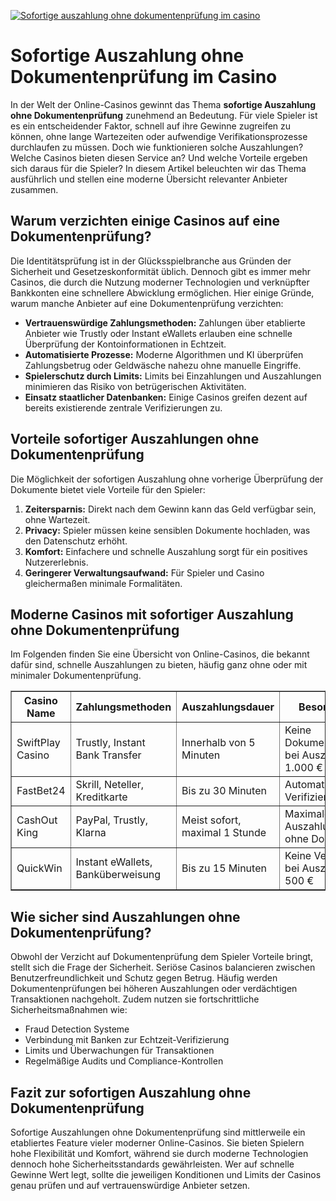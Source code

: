 [![Sofortige auszahlung ohne dokumentenprüfung im casino](https://123-caf.pages.dev/gitsignup.png)](https://vrmoo.ru/Bt82HjjY)

<h1>Sofortige Auszahlung ohne Dokumentenprüfung im Casino</h1>  <p>In der Welt der Online-Casinos gewinnt das Thema <strong>sofortige Auszahlung ohne Dokumentenprüfung</strong> zunehmend an Bedeutung. Für viele Spieler ist es ein entscheidender Faktor, schnell auf ihre Gewinne zugreifen zu können, ohne lange Wartezeiten oder aufwendige Verifikationsprozesse durchlaufen zu müssen. Doch wie funktionieren solche Auszahlungen? Welche Casinos bieten diesen Service an? Und welche Vorteile ergeben sich daraus für die Spieler? In diesem Artikel beleuchten wir das Thema ausführlich und stellen eine moderne Übersicht relevanter Anbieter zusammen.</p>  <h2>Warum verzichten einige Casinos auf eine Dokumentenprüfung?</h2>  <p>Die Identitätsprüfung ist in der Glücksspielbranche aus Gründen der Sicherheit und Gesetzeskonformität üblich. Dennoch gibt es immer mehr Casinos, die durch die Nutzung moderner Technologien und verknüpfter Bankkonten eine schnellere Abwicklung ermöglichen. Hier einige Gründe, warum manche Anbieter auf eine Dokumentenprüfung verzichten:</p>  <ul>   <li><strong>Vertrauenswürdige Zahlungsmethoden:</strong> Zahlungen über etablierte Anbieter wie Trustly oder Instant eWallets erlauben eine schnelle Überprüfung der Kontoinformationen in Echtzeit.</li>   <li><strong>Automatisierte Prozesse:</strong> Moderne Algorithmen und KI überprüfen Zahlungsbetrug oder Geldwäsche nahezu ohne manuelle Eingriffe.</li>   <li><strong>Spielerschutz durch Limits:</strong> Limits bei Einzahlungen und Auszahlungen minimieren das Risiko von betrügerischen Aktivitäten.</li>   <li><strong>Einsatz staatlicher Datenbanken:</strong> Einige Casinos greifen dezent auf bereits existierende zentrale Verifizierungen zu.</li> </ul>  <h2>Vorteile sofortiger Auszahlungen ohne Dokumentenprüfung</h2>  <p>Die Möglichkeit der sofortigen Auszahlung ohne vorherige Überprüfung der Dokumente bietet viele Vorteile für den Spieler:</p>  <ol>   <li><strong>Zeitersparnis:</strong> Direkt nach dem Gewinn kann das Geld verfügbar sein, ohne Wartezeit.</li>   <li><strong>Privacy:</strong> Spieler müssen keine sensiblen Dokumente hochladen, was den Datenschutz erhöht.</li>   <li><strong>Komfort:</strong> Einfachere und schnelle Auszahlung sorgt für ein positives Nutzererlebnis.</li>   <li><strong>Geringerer Verwaltungsaufwand:</strong> Für Spieler und Casino gleichermaßen minimale Formalitäten.</li> </ol>  <h2>Moderne Casinos mit sofortiger Auszahlung ohne Dokumentenprüfung</h2>  <p>Im Folgenden finden Sie eine Übersicht von Online-Casinos, die bekannt dafür sind, schnelle Auszahlungen zu bieten, häufig ganz ohne oder mit minimaler Dokumentenprüfung.</p>  <table border="1" cellspacing="0" cellpadding="8">   <thead>     <tr>       <th>Casino Name</th>       <th>Zahlungsmethoden</th>       <th>Auszahlungsdauer</th>       <th>Besonderheiten</th>     </tr>   </thead>   <tbody>     <tr>       <td>SwiftPlay Casino</td>       <td>Trustly, Instant Bank Transfer</td>       <td>Innerhalb von 5 Minuten</td>       <td>Keine Dokumentenprüfung bei Auszahlungen bis 1.000 €</td>     </tr>     <tr>       <td>FastBet24</td>       <td>Skrill, Neteller, Kreditkarte</td>       <td>Bis zu 30 Minuten</td>       <td>Automatisierte Verifizierungssysteme</td>     </tr>     <tr>       <td>CashOut King</td>       <td>PayPal, Trustly, Klarna</td>       <td>Meist sofort, maximal 1 Stunde</td>       <td>Maximale Auszahlungslimits ohne Dokumente</td>     </tr>     <tr>       <td>QuickWin</td>       <td>Instant eWallets, Banküberweisung</td>       <td>Bis zu 15 Minuten</td>       <td>Keine Verifizierung bei Auszahlungen bis 500 €</td>     </tr>   </tbody> </table>  <h2>Wie sicher sind Auszahlungen ohne Dokumentenprüfung?</h2>  <p>Obwohl der Verzicht auf Dokumentenprüfung dem Spieler Vorteile bringt, stellt sich die Frage der Sicherheit. Seriöse Casinos balancieren zwischen Benutzerfreundlichkeit und Schutz gegen Betrug. Häufig werden Dokumentenprüfungen bei höheren Auszahlungen oder verdächtigen Transaktionen nachgeholt. Zudem nutzen sie fortschrittliche Sicherheitsmaßnahmen wie:</p>  <ul>   <li>Fraud Detection Systeme</li>   <li>Verbindung mit Banken zur Echtzeit-Verifizierung</li>   <li>Limits und Überwachungen für Transaktionen</li>   <li>Regelmäßige Audits und Compliance-Kontrollen</li> </ul>  <h2>Fazit zur sofortigen Auszahlung ohne Dokumentenprüfung</h2>  <p>Sofortige Auszahlungen ohne Dokumentenprüfung sind mittlerweile ein etabliertes Feature vieler moderner Online-Casinos. Sie bieten Spielern hohe Flexibilität und Komfort, während sie durch moderne Technologien dennoch hohe Sicherheitsstandards gewährleisten. Wer auf schnelle Gewinne Wert legt, sollte die jeweiligen Konditionen und Limits der Casinos genau prüfen und auf vertrauenswürdige Anbieter setzen.</p>